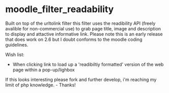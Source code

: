 moodle_filter_readability
=========================
Built on top of the urltolink filter this filter uses the readibility API (freely avalible for non-commercial use) to grab page title, image and description to display and attactive informative link.
Please note this is an early release that does work on 2.6 but I doubt conforms to the moodle coding guidelines.

Wish list:
- When clicking link to load up a 'readibiltiy formatted' version of the web page within a pop-up/lighbox

If this looks interesting please fork and further develop, i'm reaching my limit of php knowledge. - Thanks!
